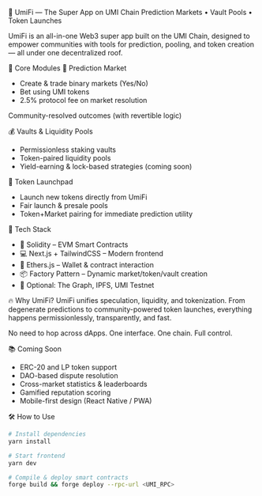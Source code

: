 🌊 UmiFi — The Super App on UMI Chain
Prediction Markets • Vault Pools • Token Launches

UmiFi is an all-in-one Web3 super app built on the UMI Chain, designed to empower communities with tools for prediction, pooling, and token creation — all under one decentralized roof.

🧩 Core Modules
🎯 Prediction Market

- Create & trade binary markets (Yes/No)
- Bet using UMI tokens
- 2.5% protocol fee on market resolution

Community-resolved outcomes (with revertible logic)

💰 Vaults & Liquidity Pools

- Permissionless staking vaults
- Token-paired liquidity pools
- Yield-earning & lock-based strategies (coming soon)

🚀 Token Launchpad

- Launch new tokens directly from UmiFi
- Fair launch & presale pools
- Token+Market pairing for immediate prediction utility

🔧 Tech Stack

- 📝 Solidity – EVM Smart Contracts
- 💻 Next.js + TailwindCSS – Modern frontend
- 🔗 Ethers.js – Wallet & contract interaction
- 📦 Factory Pattern – Dynamic market/token/vault creation
- 💾 Optional: The Graph, IPFS, UMI Testnet

🔥 Why UmiFi?
UmiFi unifies speculation, liquidity, and tokenization. From degenerate predictions to community-powered token launches, everything happens permissionlessly, transparently, and fast.

No need to hop across dApps.
One interface. One chain. Full control.

📚 Coming Soon

- ERC-20 and LP token support
- DAO-based dispute resolution
- Cross-market statistics & leaderboards
- Gamified reputation scoring
- Mobile-first design (React Native / PWA)

🛠️ How to Use

```bash
# Install dependencies
yarn install

# Start frontend
yarn dev

# Compile & deploy smart contracts
forge build && forge deploy --rpc-url <UMI_RPC>
```
